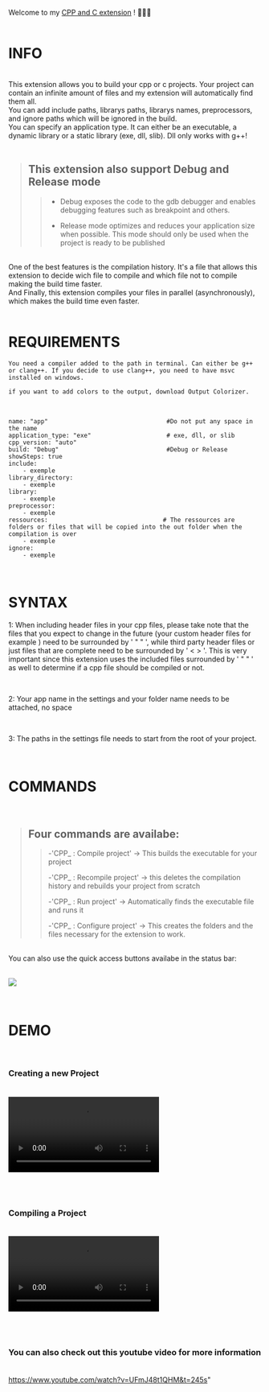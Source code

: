 Welcome to my [CPP and C extension](https://marketplace.visualstudio.com/items?itemName=bleastProgram.CPP-Compiler) ! 🚀🚀🚀<br>
<br>

# INFO <br>

<br>
This extension allows you to build your cpp or c projects. Your project can contain an infinite amount of files and my extension will automatically find them all.<br>
You can add include paths, librarys paths, librarys names, preprocessors, and ignore paths which will be ignored in the build.<br>
You can specify an application type. It can either be an executable, a dynamic library or a static library (exe, dll, slib). Dll only works with g++!
<br>
<br>

> ## This extension also support Debug and Release mode
>
> > - Debug exposes the code to the gdb debugger and enables debugging features such as breakpoint and others.
> >
> > - Release mode optimizes and reduces your application size when possible. This mode should only be used when the project is ready to be published

<br>
One of the best features is the compilation history. It's a file that allows this extension to decide wich file to compile and which file not to compile making the build time faster.<br>
And Finally, this extension compiles your files in parallel (asynchronously), which makes the build time even faster.<br>
<br>

# REQUIREMENTS <br>

    You need a compiler added to the path in terminal. Can either be g++ or clang++. If you decide to use clang++, you need to have msvc installed on windows.

    if you want to add colors to the output, download Output Colorizer.

<br>

    name: "app"                                 #Do not put any space in the name
    application_type: "exe"                     # exe, dll, or slib
    cpp_version: "auto"
    build: "Debug"                              #Debug or Release
    showSteps: true
    include:
        - exemple
    library_directory:
        - exemple
    library:
        - exemple
    preprocessor:
        - exemple
    ressources:                                # The ressources are folders or files that will be copied into the out folder when the compilation is over
        - exemple
    ignore:
        - exemple

<br>

# SYNTAX <br>

1: When including header files in your cpp files, please take note that the files that you expect to change in the future (your custom header files for example ) need to be surrounded
by ' " " ', while third party header files or just files that are complete need to be surrounded by ' < > '. This is very important since this extension uses the included files
surrounded by ' " " ' as well to determine if a cpp file should be compiled or not.

<br>

2: Your app name in the settings and your folder name needs to be attached, no space

<br>

3: The paths in the settings file needs to start from the root of your project.

<br>

# COMMANDS <br>

<br>

> ## Four commands are availabe:
>
> > -'CPP\_ : Compile project' -> This builds the executable for your project
> >
> > -'CPP\_ : Recompile project' -> this deletes the compilation history and rebuilds your project from scratch
> >
> > -'CPP\_ : Run project' -> Automatically finds the executable file and runs it
> >
> > -'CPP\_ : Configure project' -> This creates the folders and the files necessary for the extension to work.

<br>
You can also use the quick access buttons availabe in the status bar:<br><br>

<img src="https://user-images.githubusercontent.com/64434215/224561838-49c0f5ef-0582-4630-8536-fc0130539325.png"></img>

<br>

# DEMO <br>

<br>

### Creating a new Project <br><br>

<video src="https://user-images.githubusercontent.com/64434215/224561703-5c948678-56d2-4ef8-b6b0-09f4633e6282.mp4"></video>

<br><br>

### Compiling a Project <br><br>

<video src="https://user-images.githubusercontent.com/64434215/224561749-ab002d64-2ee8-40ee-bd18-2025da37341f.mp4"></video>

<br><br>

### You can also check out this youtube video for more information <br><br>

https://www.youtube.com/watch?v=UFmJ48t1QHM&t=245s"
